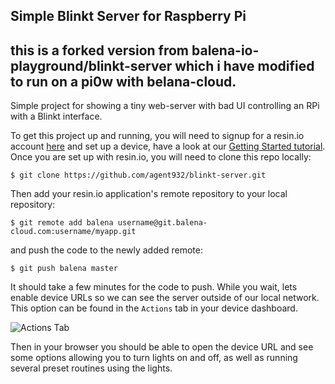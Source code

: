 ## Simple Blinkt Server for Raspberry Pi

## this is a forked version from balena-io-playground/blinkt-server which i have modified to run on a pi0w with belana-cloud.

Simple project for showing a tiny web-server with bad UI controlling an RPi with a Blinkt interface.


To get this project up and running, you will need to signup for a resin.io account [here][signup-page] and set up a device, have a look at our [Getting Started tutorial][gettingStarted-link]. Once you are set up with resin.io, you will need to clone this repo locally:
```
$ git clone https://github.com/agent932/blinkt-server.git
```
Then add your resin.io application's remote repository to your local repository:
```
$ git remote add balena username@git.balena-cloud.com:username/myapp.git
```
and push the code to the newly added remote:
```
$ git push balena master
```
It should take a few minutes for the code to push. While you wait, lets enable device URLs so we can see the server outside of our local network. This option can be found in the `Actions` tab in your device dashboard.

![Actions Tab](/img/enable-public-URLs.png)

Then in your browser you should be able to open the device URL and see some options allowing you to turn lights on and off, as well as running several preset routines using the lights.

[resin-link]:https://resin.io/
[signup-page]:https://dashboard.resin.io/signup
[gettingStarted-link]:http://docs.resin.io/#/pages/installing/gettingStarted.md
